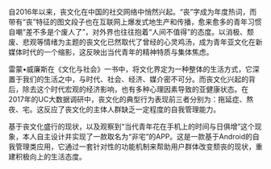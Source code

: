 自2016年以来，丧文化在中国的社交网络中悄然兴起。“丧”字成为年度热词，而带有“丧”特征的图文段子也在互联网上爆发式地生产和传播，愈来愈多的青年习惯自嘲“差不多是个废人了”，对外界也往往抱着“人间不值得”的态度。以消极、颓废、悲观等情绪为主题的丧文化已然取代了曾经的心灵鸡汤，成为青年亚文化在新媒体时代的一个缩影，这反映出当代青年的精神特质与集体焦虑。

雷蒙•威廉斯在《文化与社会》一书中，将文化界定为一种整体的生活方式，它深置于我们的生活之中，与时代、社会、经济、媒介密不可分。而丧文化兴起的背后，除去这个时代宏观的经济影响，也有多种心理因素导致的亚健康状态。在2017年的UC大数据调研中，丧文化的典型行为表现前三者分别为：拖延症、熬夜、宅。这反应了丧文化的主体人群缺乏一定程度的自我管理能力。

基于丧文化盛行的现状，以及观察到“当代青年花在手机上的时间与日俱增”这个现象，本人自主设计并实现了一款取名为“非宅”的APP。这是一款基于Android的自我管理类应用，它通过一套针对性的功能机制来帮助用户群体改变颓丧的现状，重建积极向上的生活态度。
